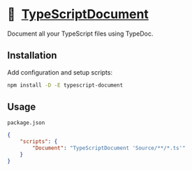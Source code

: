# 📃 [TypeScriptDocument]

Document all your TypeScript files using TypeDoc.

## Installation

Add configuration and setup scripts:

```sh
npm install -D -E typescript-document
```

## Usage

`package.json`

```json
{
	"scripts": {
		"Document": "TypeScriptDocument 'Source/**/*.ts'"
	}
}
```

[typedoc]: https://npmjs.org/typedoc
[TypeScriptDocument]: https://npmjs.org/typescript-document
